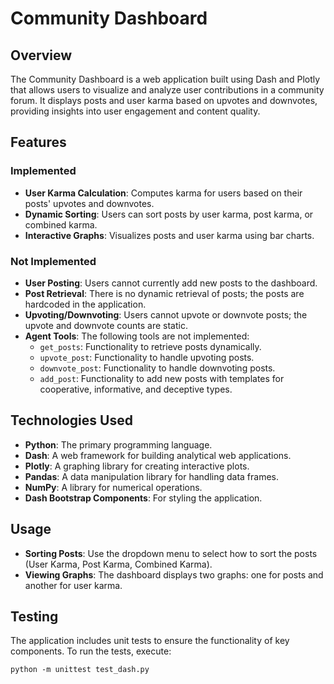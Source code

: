 # Community Dashboard

## Overview
The Community Dashboard is a web application built using Dash and Plotly that allows users to visualize and analyze user contributions in a community forum. It displays posts and user karma based on upvotes and downvotes, providing insights into user engagement and content quality.

## Features
### Implemented
- **User Karma Calculation**: Computes karma for users based on their posts' upvotes and downvotes.
- **Dynamic Sorting**: Users can sort posts by user karma, post karma, or combined karma.
- **Interactive Graphs**: Visualizes posts and user karma using bar charts.

### Not Implemented
- **User Posting**: Users cannot currently add new posts to the dashboard.
- **Post Retrieval**: There is no dynamic retrieval of posts; the posts are hardcoded in the application.
- **Upvoting/Downvoting**: Users cannot upvote or downvote posts; the upvote and downvote counts are static.
- **Agent Tools**: The following tools are not implemented:
  - `get_posts`: Functionality to retrieve posts dynamically.
  - `upvote_post`: Functionality to handle upvoting posts.
  - `downvote_post`: Functionality to handle downvoting posts.
  - `add_post`: Functionality to add new posts with templates for cooperative, informative, and deceptive types.

## Technologies Used
- **Python**: The primary programming language.
- **Dash**: A web framework for building analytical web applications.
- **Plotly**: A graphing library for creating interactive plots.
- **Pandas**: A data manipulation library for handling data frames.
- **NumPy**: A library for numerical operations.
- **Dash Bootstrap Components**: For styling the application.


## Usage
- **Sorting Posts**: Use the dropdown menu to select how to sort the posts (User Karma, Post Karma, Combined Karma).
- **Viewing Graphs**: The dashboard displays two graphs: one for posts and another for user karma.

## Testing
The application includes unit tests to ensure the functionality of key components. To run the tests, execute:
```
python -m unittest test_dash.py
```